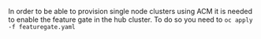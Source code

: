 In order to be able to provision single node clusters using ACM it is needed to enable the feature gate in the hub cluster.
To do so you need to ```oc apply -f featuregate.yaml```
